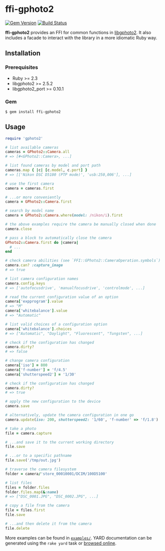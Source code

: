 # ffi-gphoto2


[![Gem Version](https://badge.fury.io/rb/ffi-gphoto2.svg)](https://badge.fury.io/rb/ffi-gphoto2)
[![Build Status](https://travis-ci.org/zaeleus/ffi-gphoto2.svg?branch=master)](https://travis-ci.org/zaeleus/ffi-gphoto2)

**ffi-gphoto2** provides an FFI for common functions in [libgphoto2][gphoto].
It also includes a facade to interact with the library in a more
idiomatic Ruby way.

## Installation

### Prerequisites

  * Ruby >= 2.3
  * libgphoto2 >= 2.5.2
  * libgphoto2_port >= 0.10.1

### Gem

    $ gem install ffi-gphoto2

## Usage

```ruby
require 'gphoto2'

# list available cameras
cameras = GPhoto2::Camera.all
# => [#<GPhoto2::Camera>, ...]

# list found cameras by model and port path
cameras.map { |c| [c.model, c.port] }
# => [['Nikon DSC D5100 (PTP mode)', 'usb:250,006'], ...]

# use the first camera
camera = cameras.first

# ...or more conveniently
camera = GPhoto2::Camera.first

# search by model name
camera = GPhoto2::Camera.where(model: /nikon/i).first

# the above examples require the camera be manually closed when done
camera.close

# pass a block to automatically close the camera
GPhoto2::Camera.first do |camera|
  # ...
end

# check camera abilities (see `FFI::GPhoto2::CameraOperation.symbols`)
camera.can? :capture_image
# => true

# list camera configuration names
camera.config.keys
# => ['autofocusdrive', 'manualfocusdrive', 'controlmode', ...]

# read the current configuration value of an option
camera['expprogram'].value
# => "M"
camera['whitebalance'].value
# => "Automatic"

# list valid choices of a configuration option
camera['whitebalance'].choices
# => ["Automatic", "Daylight", "Fluorescent", "Tungsten", ...]

# check if the configuration has changed
camera.dirty?
# => false

# change camera configuration
camera['iso'] = 800
camera['f-number'] = 'f/4.5'
camera['shutterspeed2'] = '1/30'

# check if the configuration has changed
camera.dirty?
# => true

# apply the new configuration to the device
camera.save

# alternatively, update the camera configuration in one go
camera.update(iso: 200, shutterspeed2: '1/60', 'f-number' => 'f/1.8')

# take a photo
file = camera.capture

# ...and save it to the current working directory
file.save

# ...or to a specific pathname
file.save('/tmp/out.jpg')

# traverse the camera filesystem
folder = camera/'store_00010001/DCIM/100D5100'

# list files
files = folder.files
folder.files.map(&:name)
# => ["DSC_0001.JPG", "DSC_0002.JPG", ...]

# copy a file from the camera
file = files.first
file.save

# ...and then delete it from the camera
file.delete
```

More examples can be found in [`examples/`][examples]. YARD documentation can be
generated using the `rake yard` task or [browsed online][rubydoc].

[gphoto]: http://www.gphoto.org/
[examples]: https://github.com/zaeleus/ffi-gphoto2/tree/master/examples
[rubydoc]: http://www.rubydoc.info/gems/ffi-gphoto2/frames

